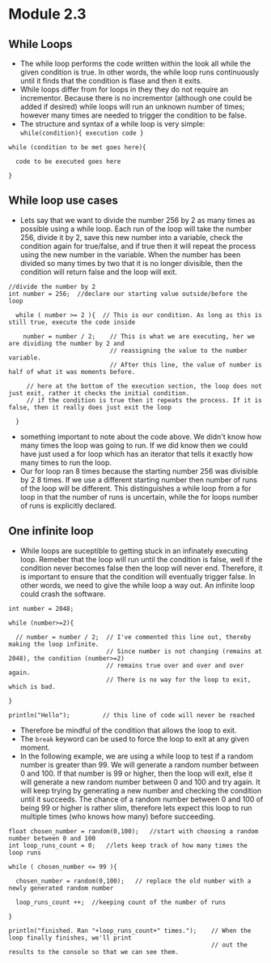 # Module 2.3

## While Loops
* The while loop performs the code written within the look all while the given condition is true. In other words, the while loop runs continuously until it finds that the condition is flase and then it exits.
* While loops differ from for loops in they they do not require an incrementor. Because there is no incrementor (although one could be added if desired) while loops will run an unknown number of times; however many times are needed to trigger the condition to be false.
* The structure and syntax of a while loop is very simple: `while(condition){ execution code }` 
```
while (condition to be met goes here){

  code to be executed goes here

}
```
## While loop use cases
* Lets say that we want to divide the number 256 by 2 as many times as possible using a while loop. Each run of the loop will take the number 256, divide it by 2, save this new number into a variable, check the condition again for true/false, and if true then it will repeat the process using the new number in the variable. When the number has been divided so many times by two that it is no longer divisible, then the condition will return false and the loop will exit. 
```
//divide the number by 2
int number = 256;  //declare our starting value outside/before the loop

  while ( number >= 2 ){  // This is our condition. As long as this is still true, execute the code inside

    number = number / 2;    // This is what we are executing, her we are dividing the number by 2 and 
                            // reassigning the value to the number variable.
                            // After this line, the value of number is half of what it was moments before.

     // here at the bottom of the execution section, the loop does not just exit, rather it checks the initial condition.
     // if the condition is true then it repeats the process. If it is false, then it really does just exit the loop

  }
```
* something important to note about the code above. We didn't know how many times the loop was going to run. If we did know then we could have just used a for loop which has an iterator that tells it exactly how many times to run the loop. 
* Our for loop ran 8 times because the starting number 256 was divisible by 2 8 times. If we use a different starting number then number of runs of the loop will be different. This distinguishes a while loop from a for loop in that the number of runs is uncertain, while the for loops number of runs is explicitly declared.

## One infinite loop
* While loops are suceptible to getting stuck in an infinately executing loop. Remeber that the loop will run until the condition is false, well if the condition never becomes false then the loop will never end. Therefore, it is important to ensure that the condition will eventually trigger false. In other words, we need to give the while loop a way out. An infinite loop could crash the software. 
```
int number = 2048;

while (number>=2){
 
  // number = number / 2;  // I've commented this line out, thereby making the loop infinite. 
                           // Since number is not changing (remains at 2048), the condition (number>=2) 
                           // remains true over and over and over again. 
                           // There is no way for the loop to exit, which is bad.

}

println("Hello");         // this line of code will never be reached

```
* Therefore be mindful of the condition that allows the loop to exit.
* The `break` keyword can be used to force the loop to exit at any given moment.
* In the following example, we are using a while loop to test if a random number is greater than 99. We will generate a random number between 0 and 100. If that number is 99 or higher, then the loop will exit, else it will generate a new random number between 0 and 100 and try again. It will keep trying by generating a new number and checking the condition until it succeeds.  The chance of a random number between 0 and 100 of being 99 or higher is rather slim, therefore lets expect this loop to run multiple times (who knows how many) before succeeding. 
```
float chosen_number = random(0,100);   //start with choosing a random number between 0 and 100
int loop_runs_count = 0;   //lets keep track of how many times the loop runs

while ( chosen_number <= 99 ){
 
  chosen_number = random(0,100);   // replace the old number with a newly generated random number
  
  loop_runs_count ++;  //keeping count of the number of runs

}

println("finished. Ran "+loop_runs_count+" times.");    // When the loop finally finishes, we'll print 
                                                        // out the results to the console so that we can see them.
